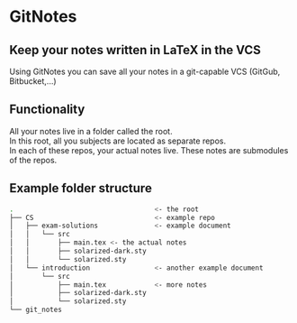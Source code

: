 # GitNotes

## Keep your notes written in LaTeX in the VCS

Using GitNotes you can save all your notes in a git-capable VCS (GitGub, Bitbucket,...)  

## Functionality  

All your notes live in a folder called the root.  
In this root, all you subjects are located as separate repos.  
In each of these repos, your actual notes live. These notes are submodules of the repos.

## Example folder structure

```bash
.                                   <- the root
├── CS                              <- example repo
│   ├── exam-solutions              <- example document
│   │   └── src
│   │       ├── main.tex <- the actual notes
│   │       ├── solarized-dark.sty
│   │       └── solarized.sty
│   └── introduction                <- another example document
│       └── src
│           ├── main.tex            <- more notes
│           ├── solarized-dark.sty
│           └── solarized.sty
└── git_notes

```

